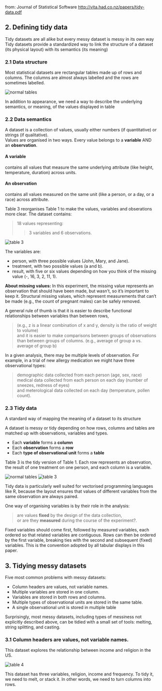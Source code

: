 from: Journal of Statistical Software
http://vita.had.co.nz/papers/tidy-data.pdf

## 2. Defining tidy data 
Tidy datasets are all alike but every messy dataset is messy in its own way 
Tidy datasets provide a standardized way to link the structure of a dataset (its physical layout) with its semantics (its meaning)  

### 2.1 Data structure
Most statistical datasets are rectangular tables made up of rows and columns. The columns are almost always labelled and the rows are sometimes labelled.

![normal tables](/home/javingka/Documents/viz/notas/imgs/tidy_data_img/normalTable.png)

In addition to appearance, we need a way to describe the underlying semantics, or meaning, of the values displayed in table

### 2.2 Data semantics
A dataset is a collection of values, usually either numbers (if quantitative) or strings (if qualitative).  
Values are organised in two ways. Every value belongs to a **variable** AND an **observation**. 

#### A variable
contains all values that measure the same underlying attribute (like height, temperature, duration) across units.  

#### An observation
contains all values measured on the same unit (like a person, or a day, or a race) across attribute.  

Table 3 reorganises Table 1 to make the values, variables and obserations more clear. The dataset contains:  
> 18 values representing:
>> 3 variables and 6 observations.

![table 3](/home/javingka/Documents/viz/notas/imgs/tidy_data_img/table3.png)  

The variables are:
- person, with three possible values (John, Mary, and Jane). 
- treatment, with two possible values (a and b).  
- result, with five or six values depending on how you think of the missing value (-, 16, 3, 2, 11, 1).  

**About missing values:** In this experiment, the missing value represents an observation that should have been made, but wasn’t, so it’s important to keep it. Structural missing values, which represent measurements that can’t be made (e.g., the count of pregnant males) can be safely removed. 

A general rule of thumb is that it is easier to describe functional relationships between variables than between rows,
> (e.g., z is a linear combination of x and y, density is the ratio of weight to volume)  
and it is easier to make comparisons between groups of observations than between groups of columns. 
> (e.g., average of group a vs. average of group b)  

In a given analysis, there may be multiple levels of observation. For example, in a trial of new allergy medication we might have three observational types: 
> demographic data collected from each person (age, sex, race) 
> medical data collected from each person on each day (number of sneezes, redness of eyes)  
> and meterological data collected on each day (temperature, pollen count).  

### 2.3 Tidy data
A standard way of mapping the meaning of a dataset to its structure  

A dataset is messy or tidy depending on how rows, columns and tables are matched up with observations, variables and types. 
- Each **variable** forms a **column**  
- Each **observation** forms a **row**
- Each **type of observational unit** forms a **table**  

Table 3 is the tidy version of Table 1. Each row represents an observation, the result of one treatment on one person, and each column is a variable.

![normal tables](/home/javingka/Documents/viz/notas/imgs/tidy_data_img/normalTable.png)
![table 3](/home/javingka/Documents/viz/notas/imgs/tidy_data_img/table3.png)  

Tidy data is particularly well suited for vectorised programming languages like R, because the layout ensures that values of different variables from the same observation are always paired. 

One way of organising variables is by their role in the analysis: 
> are values **fixed** by the design of the data collection,  
> or are they **measured** during the course of the experiment?.  

Fixed variables should come first, followed by measured variables, each ordered so that related variables are contiguous. Rows can then be ordered by the first variable, breaking ties with the second and subsequent (fixed) variables. This is the convention adopted by all tabular displays in this paper.  


## 3. Tidying messy datasets 

Five most common problems with messy datasets:  
- Column headers are values, not variable names.  
- Multiple variables are stored in one column.  
- Variables are stored in both rows and columns.  
- Multiple types of observational units are stored in the same table.  
- A single observational unit is stored in multiple table  

Surprisingly, most messy datasets, including types of messiness not explicitly described above, can be tidied with a small set of tools: melting, string splitting, and casting.

### 3.1 Column headers are values, not variable names. 

This dataset explores the relationship between income and religion in the US. 

![table 4](/home/javingka/Documents/viz/notas/imgs/tidy_data_img/table4.png)  

This dataset has three variables, religion, income and frequency. To tidy it, we need to melt, or stack it. In other words, we need to turn columns into rows.



